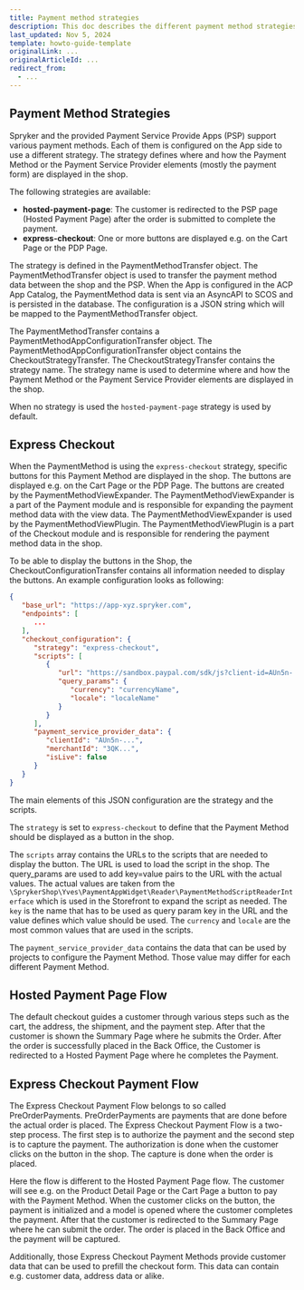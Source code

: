 ```yaml
---
title: Payment method strategies
description: This doc describes the different payment method strategies available in Spryker Commerce OS.
last_updated: Nov 5, 2024
template: howto-guide-template
originalLink: ...
originalArticleId: ...
redirect_from:
  - ...
---
```



## Payment Method Strategies

Spryker and the provided Payment Service Provide Apps (PSP) support various payment methods. Each of them is configured on the App side to use a different strategy. The strategy defines where and how the Payment Method or the Payment Service Provider elements (mostly the payment form) are displayed in the shop.

The following strategies are available:

- **hosted-payment-page**: The customer is redirected to the PSP page (Hosted Payment Page) after the order is submitted to complete the payment.
- **express-checkout**: One or more buttons are displayed e.g. on the Cart Page or the PDP Page.

[//]: # (- **embedded**: The payment form is embedded in the shops summary page.)

The strategy is defined in the PaymentMethodTransfer object. The PaymentMethodTransfer object is used to transfer the payment method data between the shop and the PSP. When the App is configured in the ACP App Catalog, the PaymentMethod data is sent via an AsyncAPI to SCOS and is persisted in the database. The configuration is a JSON string which will be mapped to the PaymentMethodTransfer object. 

The PaymentMethodTransfer contains a PaymentMethodAppConfigurationTransfer object. The PaymentMethodAppConfigurationTransfer object contains the CheckoutStrategyTransfer. The CheckoutStrategyTransfer contains the strategy name. The strategy name is used to determine where and how the Payment Method or the Payment Service Provider elements are displayed in the shop. 

When no strategy is used the `hosted-payment-page` strategy is used by default.

## Express Checkout

When the PaymentMethod is using the `express-checkout` strategy, specific buttons for this Payment Method are displayed in the shop. The buttons are displayed e.g. on the Cart Page or the PDP Page. The buttons are created by the PaymentMethodViewExpander. The PaymentMethodViewExpander is a part of the Payment module and is responsible for expanding the payment method data with the view data. The PaymentMethodViewExpander is used by the PaymentMethodViewPlugin. The PaymentMethodViewPlugin is a part of the Checkout module and is responsible for rendering the payment method data in the shop.

To be able to display the buttons in the Shop, the CheckoutConfigurationTransfer contains all information needed to display the buttons. An example configuration looks as following:

```json
{
   "base_url": "https://app-xyz.spryker.com",
   "endpoints": [
      ...
   ],
   "checkout_configuration": {
      "strategy": "express-checkout",
      "scripts": [
         {
            "url": "https://sandbox.paypal.com/sdk/js?client-id=AUn5n-...&merchant-id=3QK...&intent=authorize&commit=true&vault=false&disable-funding=card,sepa,bancontact&enable-funding=paylater",
            "query_params": {
               "currency": "currencyName",
               "locale": "localeName"
            }
         }
      ],
      "payment_service_provider_data": {
         "clientId": "AUn5n-...",
         "merchantId": "3QK...",
         "isLive": false
      }
   }
}
```

The main elements of this JSON configuration are the strategy and the scripts.

The `strategy` is set to `express-checkout` to define that the Payment Method should be displayed as a button in the shop.

The `scripts` array contains the URLs to the scripts that are needed to display the button. The URL is used to load the script in the shop. The query_params are used to add key=value pairs to the URL with the actual values. The actual values are taken from the `\SprykerShop\Yves\PaymentAppWidget\Reader\PaymentMethodScriptReaderInterface` which is used in the Storefront to expand the script as needed. The `key` is the name that has to be used as query param key in the URL and the value defines which value should be used. The `currency` and `locale` are the most common values that are used in the scripts.

The `payment_service_provider_data` contains the data that can be used by projects to configure the Payment Method. Those value may differ for each different Payment Method.

## Hosted Payment Page Flow

The default checkout guides a customer through various steps such as the cart, the address, the shipment, and the payment step. After that the customer is shown the Summary Page where he submits the Order. After the order is successfully placed in the Back Office, the Customer is redirected to a Hosted Payment Page where he completes the Payment.


## Express Checkout Payment Flow

The Express Checkout Payment Flow belongs to so called PreOrderPayments. PreOrderPayments are payments that are done before the actual order is placed. The Express Checkout Payment Flow is a two-step process. The first step is to authorize the payment and the second step is to capture the payment. The authorization is done when the customer clicks on the button in the shop. The capture is done when the order is placed.

Here the flow is different to the Hosted Payment Page flow. The customer will see e.g. on the Product Detail Page or the Cart Page a button to pay with the Payment Method. When the customer clicks on the button, the payment is initialized and a model is opened where the customer completes the payment. After that the customer is redirected to the Summary Page where he can submit the order. The order is placed in the Back Office and the payment will be captured.   

Additionally, those Express Checkout Payment Methods provide customer data that can be used to prefill the checkout form. This data can contain e.g. customer data, address data or alike.  

